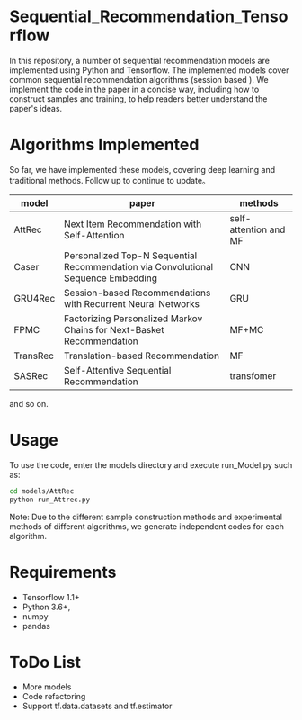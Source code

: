 # Sequential_Recommendation_Tensorflow
In this repository, a number of sequential recommendation models are implemented using Python and Tensorflow. 
The implemented models cover common sequential recommendation algorithms (session based ). We implement the code in the paper in a concise way, including how to construct samples and training, to help readers better understand the paper's ideas.


# Algorithms Implemented

So far, we have implemented these models, covering deep learning and traditional methods. Follow up to continue to update。

| model   | paper    | methods|
| ------ | ------ | ------ | 
| AttRec | Next Item Recommendation with Self-Attention   |  self-attention and MF|
| Caser |  Personalized Top-N Sequential Recommendation via Convolutional Sequence Embedding  |  CNN     |     
| GRU4Rec | Session-based Recommendations with Recurrent Neural Networks   |  GRU     |   
| FPMC | Factorizing Personalized Markov Chains for Next-Basket Recommendation  |  MF+MC    |    
| TransRec | Translation-based Recommendation |  MF      | 
| SASRec| Self-Attentive Sequential Recommendation |transfomer|

and so on.


# Usage

 To use the code, enter the models directory and execute run_Model.py
such as:
``` bash
cd models/AttRec
python run_Attrec.py
```
Note: Due to the different sample construction methods and experimental methods of different algorithms, we generate independent codes for each algorithm.

    
# Requirements
* Tensorflow 1.1+
* Python 3.6+, 
* numpy
* pandas

# ToDo List
* More models
* Code refactoring
* Support tf.data.datasets and tf.estimator


